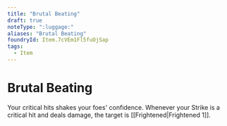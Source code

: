 ```yaml
---
title: "Brutal Beating"
draft: true
noteType: ":luggage:"
aliases: "Brutal Beating"
foundryId: Item.7cVEm1Fl5fuOjSap
tags:
  - Item
---
```


# Brutal Beating

Your critical hits shakes your foes' confidence. Whenever your Strike is a critical hit and deals damage, the target is [[Frightened|Frightened 1]].

